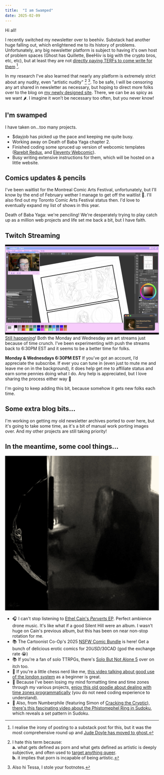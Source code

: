 ```yaml
---
title:  "I am Swamped"
date: 2025-02-09
---
```

Hi all!

I recently switched my newsletter over to beehiiv. Substack had another huge falling out, which enlightened me to its history of problems. Unfortunately, any big newsletter platform is subject to having it's own host of problem spaces (Ghost has Quillette, BeeHiiv is big with the crypto bros, etc, etc), but at least they are not [directly paying TERFs to come write for them](https://doyles.substack.com/p/in-queers-we-trust-all-others-pay) [^1].
<!-- excerpt -->

In my research I've also learned that nearly any platform is extremely strict about any nudity, even "artistic nudity" [^2] [^3]. To be safe, I will be censoring any art shared in newsletter as necessary, but hoping to direct more folks over to the blog on [my newly designed site](katedee.com). There, we can be as spicy as we want 🌶️. I imagine it won’t be necessary too often, but you never know!

## I'm swamped
I have taken on...too many projects. 
- $dayjob has picked up the pace and keeping me quite busy.
- Working away on Death of Baba Yaga chapter 2.
- Finished coding some spruced up version of webcomic templates ([Rarebit Redux](https://github.com/katedee/rarebit-redux), and [Eleventy Webcomic](https://github.com/katedee/eleventy-webcomic)).
- Busy writing extensive instructions for them, which will be hosted on a little website.

## Comics updates & pencils
I've been waitlist for the Montreal Comic Arts Festival, unfortunately, but I'll know by the end of February wether I manage to get off the waitlist 🤞. I'll also find out my Toronto Comic Arts Festival status then. I'd love to eventually expand my list of shows in this year.

Death of Baba Yaga: we're penciling! We're desperately trying to play catch up as a million web projects and life set me back a bit, but I have faith.

## Twitch Streaming
![working on comics....](/assets/blog/feb/twitch.png)
[Still happening](https://www.twitch.tv/thisiskatedee)! Both the Monday and Wednesday are art streams just because of time crunch. I've been experimenting with push the streams back to 6:30PM EST and it seems to be a better time for folks.

**Monday & Wednesdays 6:30PM EST**
If you’ve got an account, I’d appreciate the subscribe. If ever you can tune in (even just to mute me and leave me on in the background), it does help get me to affiliate status and earn some pennies doing what I do. Any help is appreciated, but I love sharing the process either way 🙂

I'm going to keep adding this bit, because somehow it gets new folks each time.

## Some extra blog bits...
I'm working on getting my old newsletter archives ported to over here, but it's going to take some time, as it's a bit of manual work porting images over. And my other projects are still taking priority!

## In the meantime, some cool things...
![cover for Ethel Cain's Perverts](/assets/blog/feb/perverts.png)
- 🎧 I can't stop listening to [Ethel Cain's _Perverts_ EP](https://ethelcain.ffm.to/perverts). Perfect ambience drone music. It's like what if a good Silent Hill were an album. I wasn't huge on Cain's previous album, but this has been on near non-stop rotation for me.
- 📚 The Cartoonist Co-Op's 2025 [NSFW Comic Bundle](https://itch.io/b/2848/the-cartoonist-co-op-nsfw-comics-bundle-2025) is here! Get a bunch of delicious erotic comics for $20USD/$30CAD (god the exchange rate 😭)
- 📚 If you're a fan of solo TTRPGs, there's [Solo But Not Alone 5](https://itch.io/b/2865/solo-but-not-alone-5) over on itch too.
- 🎥 If you're a little chess nerd like me, [this video talking about good use of the london system](https://www.youtube.com/watch?v=bcWy10RKTNw) as a beginner is great.
- 🎥 Because I've been losing my mind formatting time and time zones through my various projects, [enjoy this old goodie about dealing with time zones programmatically](https://www.youtube.com/watch?v=-5wpm-gesOY) (you do not need coding experience to understand).
- 🎥 Also, from Numberphile (featuring Simon of [Cracking the Cryptic](https://www.youtube.com/@CrackingTheCryptic)), [there's this fascinating video about the Phistomephel Ring in Sudoku](https://youtu.be/pezlnN4X52g?si=SxRXzHfknVKtIdJf), which reveals a set pattern in Sudoku.

[^1]: I realise the irony of posting to a substack post for this, but it was the most comprehensive round up and [Jude Doyle has moved to ghost.](https://jude-doyle.ghost.io/)

[^2]: I hate this term because:  
**a.** what gets defined as porn and what gets defined as artistic is deeply subjective, and often used to [target anything queer](https://www.eff.org/deeplinks/2021/08/how-lgbtq-content-censored-under-guise-sexually-explicit).  
**b.** it implies that porn is incapable of being artistic.

[^3]: Also hi Tessa, I stole your footnotes.

